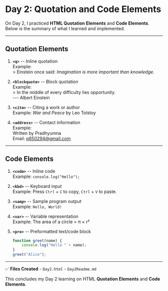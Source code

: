 # Day 2: Quotation and Code Elements

On Day 2, I practiced **HTML Quotation Elements** and **Code
Elements**.\
Below is the summary of what I learned and implemented.

------------------------------------------------------------------------

## Quotation Elements

1.  **`<q>`** -- Inline quotation\
    Example:\
    \> Einstein once said: *Imagination is more important than
    knowledge.*

2.  **`<blockquote>`** -- Block quotation\
    Example:\
    \> In the middle of every difficulty lies opportunity.\
    --- Albert Einstein

3.  **`<cite>`** -- Citing a work or author\
    Example: *War and Peace* by Leo Tolstoy

4.  **`<address>`** -- Contact information\
    Example:\
    Written by Pradhyumna\
    Email: <p650294@gmail.com>

------------------------------------------------------------------------

## Code Elements

1.  **`<code>`** -- Inline code\
    Example: `console.log("Hello");`

2.  **`<kbd>`** -- Keyboard input\
    Example: Press `Ctrl` + `C` to copy, `Ctrl` + `V` to paste.

3.  **`<samp>`** -- Sample program output\
    Example: `Hello, World!`

4.  **`<var>`** -- Variable representation\
    Example: The area of a circle = π × r²

5.  **`<pre>`** -- Preformatted text/code block

    ``` javascript
    function greet(name) {
        console.log("Hello " + name);
    }
    greet("Alice");
    ```

------------------------------------------------------------------------

✅ **Files Created** - `Day2.html` - `Day2Readme.md`

This concludes my Day 2 learning on HTML **Quotation Elements** and
**Code Elements**.

